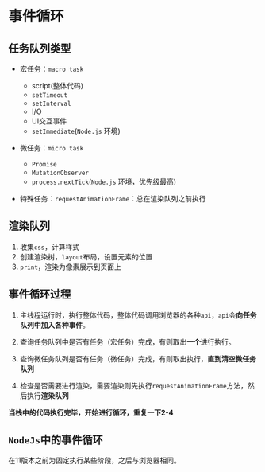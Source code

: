 # 事件循环

## 任务队列类型

- 宏任务：`macro task`
  - script(整体代码)
  - `setTimeout`
  - `setInterval`
  - I/O
  - UI交互事件
  - `setImmediate`(`Node.js` 环境)

- 微任务：`micro task`
  - `Promise`
  - `MutationObserver`
  - `process.nextTick`(`Node.js` 环境，优先级最高)

- 特殊任务：`requestAnimationFrame`：总在渲染队列之前执行

## 渲染队列
1. 收集`css`，计算样式
2. 创建渲染树，`layout`布局，设置元素的位置
3. `print`，渲染为像素展示到页面上


## 事件循环过程

1. 主线程运行时，执行整体代码，整体代码调用浏览器的各种`api`，`api`会**向任务队列中加入各种事件**。

2. 查询任务队列中是否有任务（宏任务）完成，有则取出**一个**进行执行。

3. 查询微任务队列是否有任务（微任务）完成，有则取出执行，**直到清空微任务队列**

4. 检查是否需要进行渲染，需要渲染则先执行`requestAnimationFrame`方法，然后执行**渲染队列**

**当栈中的代码执行完毕，开始进行循环，重复一下2-4**

## `NodeJs`中的事件循环
在11版本之前为固定执行某些阶段，之后与浏览器相同。
